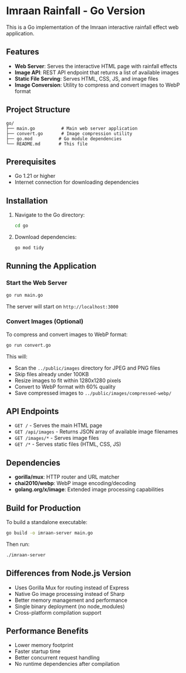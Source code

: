 # Imraan Rainfall - Go Version

This is a Go implementation of the Imraan interactive rainfall effect web application.

## Features

- **Web Server**: Serves the interactive HTML page with rainfall effects
- **Image API**: REST API endpoint that returns a list of available images
- **Static File Serving**: Serves HTML, CSS, JS, and image files
- **Image Conversion**: Utility to compress and convert images to WebP format

## Project Structure

```text
go/
├── main.go          # Main web server application
├── convert.go       # Image compression utility
├── go.mod          # Go module dependencies
└── README.md       # This file
```

## Prerequisites

- Go 1.21 or higher
- Internet connection for downloading dependencies

## Installation

1. Navigate to the Go directory:

   ```bash
   cd go
   ```

2. Download dependencies:

   ```bash
   go mod tidy
   ```

## Running the Application

### Start the Web Server

```bash
go run main.go
```

The server will start on `http://localhost:3000`

### Convert Images (Optional)

To compress and convert images to WebP format:

```bash
go run convert.go
```

This will:

- Scan the `../public/images` directory for JPEG and PNG files
- Skip files already under 100KB
- Resize images to fit within 1280x1280 pixels
- Convert to WebP format with 60% quality
- Save compressed images to `../public/images/compressed-webp/`

## API Endpoints

- `GET /` - Serves the main HTML page
- `GET /api/images` - Returns JSON array of available image filenames
- `GET /images/*` - Serves image files
- `GET /*` - Serves static files (HTML, CSS, JS)

## Dependencies

- **gorilla/mux**: HTTP router and URL matcher
- **chai2010/webp**: WebP image encoding/decoding
- **golang.org/x/image**: Extended image processing capabilities

## Build for Production

To build a standalone executable:

```bash
go build -o imraan-server main.go
```

Then run:

```bash
./imraan-server
```

## Differences from Node.js Version

- Uses Gorilla Mux for routing instead of Express
- Native Go image processing instead of Sharp
- Better memory management and performance
- Single binary deployment (no node_modules)
- Cross-platform compilation support

## Performance Benefits

- Lower memory footprint
- Faster startup time
- Better concurrent request handling
- No runtime dependencies after compilation
